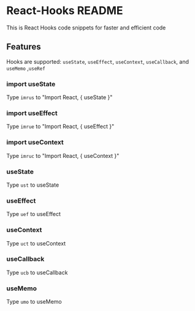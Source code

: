 # React-Hooks README

This is React Hooks code snippets for faster and efficient code


## Features

Hooks are supported: `useState`, `useEffect`, `useContext`, `useCallback`, and `useMemo` ,`useRef`

### import useState
Type `imrus` to  "Import React, { useState }"


### import useEffect
Type `imrue` to  "Import React, { useEffect }"


### import useContext
Type `imruc` to  "Import React, { useContext }"


### useState
Type `ust` to useState


### useEffect
Type `uef` to useEffect


### useContext
Type `uct` to useContext

### useCallback
Type `ucb` to useCallback


### useMemo
Type `umo` to useMemo
